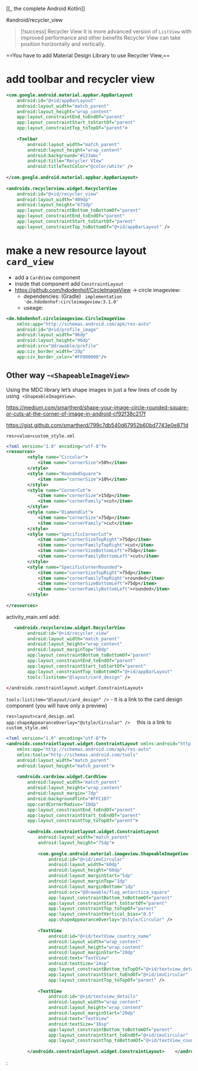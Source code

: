 [[_ the complete Android Kotlin]]

#android/recycler_view


>[!success] Recycler View
>It is more advanced version of `ListView` with improved performance and other benefits
>Recycler View can take position horizontally and vertically.


==You have to add Material Design Library to use Recycler View,==
 
# add toolbar and recycler view
```xml
<com.google.android.material.appbar.AppBarLayout  
    android:id="@+id/appBarLayout"  
    android:layout_width="match_parent"  
    android:layout_height="wrap_content"  
    app:layout_constraintEnd_toEndOf="parent"  
    app:layout_constraintStart_toStartOf="parent"  
    app:layout_constraintTop_toTopOf="parent">  
  
    <Toolbar       
	    android:layout_width="match_parent"  
        android:layout_height="wrap_content"  
        android:background="#123abc"  
        android:title="Recycler VIew"  
        android:titleTextColor="@color/white" />  
  
</com.google.android.material.appbar.AppBarLayout>  
  
<androidx.recyclerview.widget.RecyclerView  
    android:id="@+id/recycler_view"  
    android:layout_width="409dp"  
    android:layout_height="673dp"  
    app:layout_constraintBottom_toBottomOf="parent"  
    app:layout_constraintEnd_toEndOf="parent"  
    app:layout_constraintStart_toStartOf="parent"  
    app:layout_constraintTop_toBottomOf="@+id/appBarLayout" />
```

# make a new resource layout `card_view`
- add a `CardView` component
- inside that component add `ConstraintLayout`
- https://github.com/hdodenhof/CircleImageView -> circle imageview:
	- dependencies: (Gradle) ` implementation 'de.hdodenhof:circleimageview:3.1.0'`
	- useage:
```xml
<de.hdodenhof.circleimageview.CircleImageView
    xmlns:app="http://schemas.android.com/apk/res-auto"
    android:id="@+id/profile_image"
    android:layout_width="96dp"
    android:layout_height="96dp"
    android:src="@drawable/profile"
    app:civ_border_width="2dp"
    app:civ_border_color="#FF000000"/>
```

## Other way -`<ShapeableImageView>`
Using the MDC library let’s shape images in just a few lines of code by using  `<ShapeableImageView>`.

https://medium.com/smartherd/shape-your-image-circle-rounded-square-or-cuts-at-the-corner-of-image-in-android-cf92f38c217f

https://gist.github.com/smartherd/799c7db540d67952b60bd7743e0e871d 

`res>value>custom_style.xml`
```xml
<?xml version="1.0" encoding="utf-8"?>  
<resources>  
        <style name="Circular">  
            <item name="cornerSize">50%</item>  
        </style>  
        <style name="RoundedSquare">  
            <item name="cornerSize">10%</item>  
        </style>  
        <style name="CornerCut">  
            <item name="cornerSize">15dp</item>  
            <item name="cornerFamily">cut</item>  
        </style>  
        <style name="DiamondCut">  
            <item name="cornerSize">75dp</item>  
            <item name="cornerFamily">cut</item>  
        </style>  
        <style name="SpecificCornerCut">  
            <item name="cornerSizeTopRight">75dp</item>  
            <item name="cornerFamilyTopRight">cut</item>  
            <item name="cornerSizeBottomLeft">75dp</item>  
            <item name="cornerFamilyBottomLeft">cut</item>  
        </style>  
        <style name="SpecificCornerRounded">  
            <item name="cornerSizeTopRight">75dp</item>  
            <item name="cornerFamilyTopRight">rounded</item>  
            <item name="cornerSizeBottomLeft">75dp</item>  
            <item name="cornerFamilyBottomLeft">rounded</item>  
        </style>  
  
</resources>
```

activity_main.xml add:
```xml
   <androidx.recyclerview.widget.RecyclerView  
        android:id="@+id/recycler_view"  
        android:layout_width="match_parent"  
        android:layout_height="wrap_content"  
        android:layout_marginTop="50dp"  
        app:layout_constraintBottom_toBottomOf="parent"  
        app:layout_constraintEnd_toEndOf="parent"  
        app:layout_constraintStart_toStartOf="parent"  
        app:layout_constraintTop_toBottomOf="@+id/appBarLayout"  
        tools:listitem="@layout/card_design" />  
  
</androidx.constraintlayout.widget.ConstraintLayout>
```

 `tools:listitem="@layout/card_design" />` - it is a link to the card design component (you will have only a preview)



`res>layout>card_design.xml`
`app:shapeAppearanceOverlay="@style/Circular" />  ` this is a link to `custom_style.xml`

```xml
<?xml version="1.0" encoding="utf-8"?>  
<androidx.constraintlayout.widget.ConstraintLayout xmlns:android="http://schemas.android.com/apk/res/android"  
    xmlns:app="http://schemas.android.com/apk/res-auto"  
    xmlns:tools="http://schemas.android.com/tools"  
    android:layout_width="match_parent"  
    android:layout_height="match_parent">  
  
    <androidx.cardview.widget.CardView        
	    android:layout_width="match_parent"  
        android:layout_height="wrap_content"  
        android:layout_margin="7dp"  
        android:backgroundTint="#FFC107"  
        app:cardCornerRadius="10dp"  
        app:layout_constraintEnd_toEndOf="parent"  
        app:layout_constraintStart_toEndOf="parent"  
        app:layout_constraintTop_toTopOf="parent">  
  
        <androidx.constraintlayout.widget.ConstraintLayout            
	        android:layout_width="match_parent"  
            android:layout_height="75dp">  
  
            <com.google.android.material.imageview.ShapeableImageView                
	            android:id="@+id/imvCircular"  
                android:layout_width="60dp"  
                android:layout_height="60dp"  
                android:layout_marginStart="5dp"  
                android:layout_marginTop="1dp"  
                android:layout_marginBottom="1dp"  
                android:src="@drawable/flag_antarctica_square"  
                app:layout_constraintBottom_toBottomOf="parent"  
                app:layout_constraintStart_toStartOf="parent"  
                app:layout_constraintTop_toTopOf="parent"  
                app:layout_constraintVertical_bias="0.5"  
                app:shapeAppearanceOverlay="@style/Circular" />  
  
            <TextView                
	            android:id="@+id/textView_country_name"  
                android:layout_width="wrap_content"  
                android:layout_height="wrap_content"  
                android:layout_marginStart="20dp"  
                android:text="TextView"  
                android:textSize="24sp"  
                app:layout_constraintBottom_toTopOf="@+id/textview_details"  
                app:layout_constraintStart_toEndOf="@+id/imvCircular"  
                app:layout_constraintTop_toTopOf="parent" />  
  
            <TextView                
	            android:id="@+id/textview_details"  
                android:layout_width="wrap_content"  
                android:layout_height="wrap_content"  
                android:layout_marginStart="20dp"  
                android:text="TextView"  
                android:textSize="16sp"  
                app:layout_constraintBottom_toBottomOf="parent"  
                app:layout_constraintStart_toEndOf="@+id/imvCircular"  
                app:layout_constraintTop_toBottomOf="@+id/textView_country_name" />  
  
        </androidx.constraintlayout.widget.ConstraintLayout>    </androidx.cardview.widget.CardView></androidx.constraintlayout.widget.ConstraintLayout>
```


:








